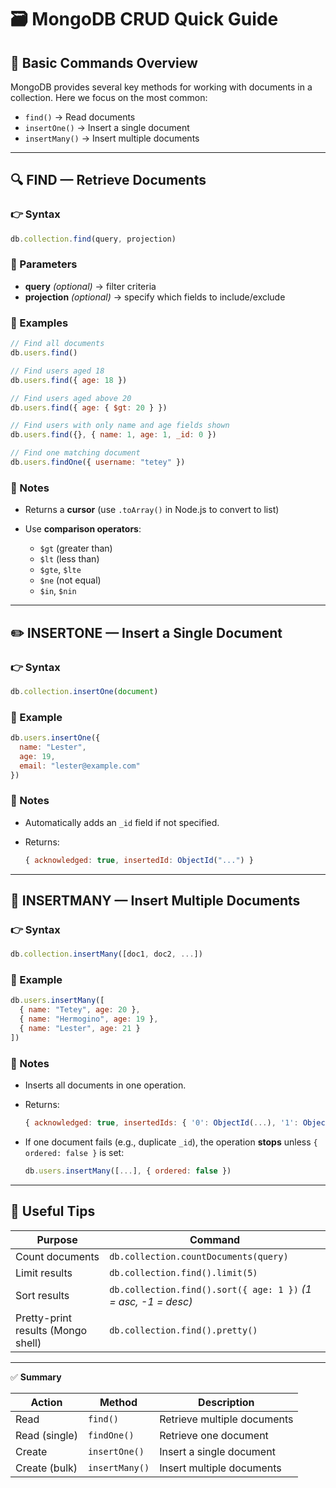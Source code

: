 # 🗃️ MongoDB CRUD Quick Guide

## 📍 Basic Commands Overview

MongoDB provides several key methods for working with documents in a collection.
Here we focus on the most common:

* `find()` → Read documents
* `insertOne()` → Insert a single document
* `insertMany()` → Insert multiple documents

---

## 🔍 FIND — Retrieve Documents

### 👉 Syntax

```js
db.collection.find(query, projection)
```

### 🔹 Parameters

* **query** *(optional)* → filter criteria
* **projection** *(optional)* → specify which fields to include/exclude

### 🧩 Examples

```js
// Find all documents
db.users.find()

// Find users aged 18
db.users.find({ age: 18 })

// Find users aged above 20
db.users.find({ age: { $gt: 20 } })

// Find users with only name and age fields shown
db.users.find({}, { name: 1, age: 1, _id: 0 })

// Find one matching document
db.users.findOne({ username: "tetey" })
```

### 🧠 Notes

* Returns a **cursor** (use `.toArray()` in Node.js to convert to list)
* Use **comparison operators**:

  * `$gt` (greater than)
  * `$lt` (less than)
  * `$gte`, `$lte`
  * `$ne` (not equal)
  * `$in`, `$nin`

---

## ✏️ INSERTONE — Insert a Single Document

### 👉 Syntax

```js
db.collection.insertOne(document)
```

### 🧩 Example

```js
db.users.insertOne({
  name: "Lester",
  age: 19,
  email: "lester@example.com"
})
```

### 🧠 Notes

* Automatically adds an `_id` field if not specified.
* Returns:

  ```js
  { acknowledged: true, insertedId: ObjectId("...") }
  ```

---

## 🧾 INSERTMANY — Insert Multiple Documents

### 👉 Syntax

```js
db.collection.insertMany([doc1, doc2, ...])
```

### 🧩 Example

```js
db.users.insertMany([
  { name: "Tetey", age: 20 },
  { name: "Hermogino", age: 19 },
  { name: "Lester", age: 21 }
])
```

### 🧠 Notes

* Inserts all documents in one operation.
* Returns:

  ```js
  { acknowledged: true, insertedIds: { '0': ObjectId(...), '1': ObjectId(...), ... } }
  ```
* If one document fails (e.g., duplicate `_id`), the operation **stops** unless `{ ordered: false }` is set:

  ```js
  db.users.insertMany([...], { ordered: false })
  ```

---

## 🧮 Useful Tips

| Purpose                            | Command                                                        |
| ---------------------------------- | -------------------------------------------------------------- |
| Count documents                    | `db.collection.countDocuments(query)`                          |
| Limit results                      | `db.collection.find().limit(5)`                                |
| Sort results                       | `db.collection.find().sort({ age: 1 })` *(1 = asc, -1 = desc)* |
| Pretty-print results (Mongo shell) | `db.collection.find().pretty()`                                |

---

✅ **Summary**

| Action        | Method         | Description                 |
| ------------- | -------------- | --------------------------- |
| Read          | `find()`       | Retrieve multiple documents |
| Read (single) | `findOne()`    | Retrieve one document       |
| Create        | `insertOne()`  | Insert a single document    |
| Create (bulk) | `insertMany()` | Insert multiple documents   |